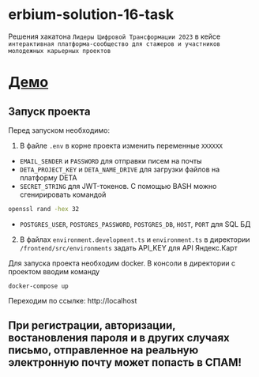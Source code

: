 # erbium-solution-16-task
Решения хакатона `Лидеры Цифровой Трансформации 2023` в кейсе `интерактивная платформа-сообщество для стажеров и участников молодежных карьерных проектов`
<h1><a href="https://ltc-front.vercel.app/">Демо</a></h1>

## Запуск проекта
Перед запуском необходимо: 
1. В файле `.env` в корне проекта изменить переменные `XXXXXX`
* `EMAIL_SENDER` и `PASSWORD` для отправки писем на почты
* `DETA_PROJECT_KEY` и `DETA_NAME_DRIVE` для загрузки файлов на платформу DETA
* `SECRET_STRING` для JWT-токенов. С помощью BASH можно сгенирировать командой 
```bash 
openssl rand -hex 32
```
* `POSTGRES_USER`, `POSTGRES_PASSWORD`, `POSTGRES_DB`, `HOST`, `PORT` для SQL БД
2. В файлах `environment.development.ts` и `environment.ts` в директории `/frontend/src/environments` задать API_KEY для API Яндекс.Карт

Для запуска проекта необходим docker. В консоли в директории с проектом вводим команду
```
docker-compose up
```
Переходим по ссылке:
http://localhost

## При регистрации, авторизации, востановления пароля и в других случаях письмо, отправленное на реальную электронную почту может попасть в СПАМ!
